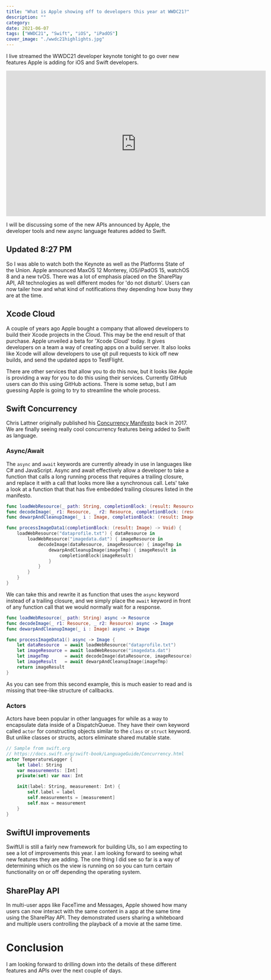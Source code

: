 ```yaml
---
title: "What is Apple showing off to developers this year at WWDC21?"
description: ""
category: 
date: 2021-06-07
tags: ["WWDC21", "Swift", "iOS", "iPadOS"]
cover_image: "./wwdc21highlights.jpg"
---
```


I live streamed the WWDC21 developer keynote tonight to go over new features Apple is adding for iOS and Swift developers.

<div style="text-align: center">
<iframe width="700" height="393" src="https://youtube.com/embed/0wgCljlIOC0" frameborder="0" allow="accelerometer; autoplay; encrypted-media; gyroscope; picture-in-picture" allowfullscreen></iframe>
</div>

I will be discussing some of the new APIs announced by Apple, the developer tools and new async language features added to Swift.

## Updated 8:27 PM

So I was able to watch both the Keynote as well as the Platforms State of the Union. Apple announced MaxOS 12 Monterey, iOS/iPadOS 15, watchOS 8 and a new tvOS. There was a lot of emphasis placed on the SharePlay API, AR technologies as well different modes for 'do not disturb'. Users can now tailer how and what kind of notifications they depending how busy they are at the time. 

## Xcode Cloud

A couple of years ago Apple bought a company that allowed developers to build their Xcode projects in the Cloud. This may be the end result of that purchase. Apple unveiled a beta for 'Xcode Cloud' today. It gives developers on a team a way of creating apps on a build server. It also looks like Xcode will allow developers to use qit pull requests to kick off new builds, and send the updated apps to TestFlight.

There are other services that allow you to do this now, but it looks like Apple is providing a way for you to do this using their services. Currently GitHub users can do this using GitHub actions. There is some setup, but I am guessing Apple is going to try to streamline the whole process.

## Swift Concurrency

Chris Lattner originally published his [Concurrency Manifesto](https://gist.github.com/lattner/31ed37682ef1576b16bca1432ea9f782) back in 2017. We are finally seeing really cool concurrency features being added to Swift as language. 

### Async/Await

The `async` and `await` keywords are currently already in use in languages like C# and JavaScript. Async and await effectively allow a developer to take a function that calls a long running process that requires a trailing closure, and replace it with a call that looks more like a synchronous call. Lets' take a look at a function that that has five embedded trailing closures listed in the manifesto.

```swift
func loadWebResource(_ path: String, completionBlock: (result: Resource) -> Void) { ... }
func decodeImage(_ r1: Resource, _ r2: Resource, completionBlock: (result: Image) -> Void)
func dewarpAndCleanupImage(_ i : Image, completionBlock: (result: Image) -> Void)

func processImageData1(completionBlock: (result: Image) -> Void) {
    loadWebResource("dataprofile.txt") { dataResource in
        loadWebResource("imagedata.dat") { imageResource in
            decodeImage(dataResource, imageResource) { imageTmp in
                dewarpAndCleanupImage(imageTmp) { imageResult in
                    completionBlock(imageResult)
                }
            }
        }
    }
}
```

We can take this and rewrite it as function that uses the `async` keyword instead of a trailing closure, and we simply place the `await` keyword in front of any function call that we would normally wait for a response.

```swift
func loadWebResource(_ path: String) async -> Resource
func decodeImage(_ r1: Resource, _ r2: Resource) async -> Image
func dewarpAndCleanupImage(_ i : Image) async -> Image

func processImageData1() async -> Image {
    let dataResource  = await loadWebResource("dataprofile.txt")
    let imageResource = await loadWebResource("imagedata.dat")
    let imageTmp      = await decodeImage(dataResource, imageResource)
    let imageResult   = await dewarpAndCleanupImage(imageTmp)
    return imageResult
}
```

As you can see from this second example, this is much easier to read and is missing that tree-like structure of callbacks.

### Actors

Actors have been popular in other languages for while as a way to encapsulate data inside of a DispatchQueue. They have their own keyword called `actor` for constructing objects similar to the `class` or `struct` keyword. But unlike classes or structs, actors eliminate shared mutable state.

```swift
// Sample from swift.org
// https://docs.swift.org/swift-book/LanguageGuide/Concurrency.html
actor TemperatureLogger {
    let label: String
    var measurements: [Int]
    private(set) var max: Int

    init(label: String, measurement: Int) {
        self.label = label
        self.measurements = [measurement]
        self.max = measurement
    }
}
```

## SwiftUI improvements

SwiftUI is still a fairly new framework for building UIs, so I am expecting to see a lot of improvements this year. I am looking forward to seeing what new features they are adding. The one thing I did see so far is a way of determining which os the view is running on so you can turn certain functionality on or off depending the operating system.

## SharePlay API

In multi-user apps like FaceTime and Messages, Apple showed how many users can now interact with the same content in a app at the same time using the SharePlay API. They demonstrated users sharing a whiteboard and multiple users controlling the playback of a movie at the same time.

# Conclusion

I am looking forward to drilling down into the details of these different features and APIs over the next couple of days.

